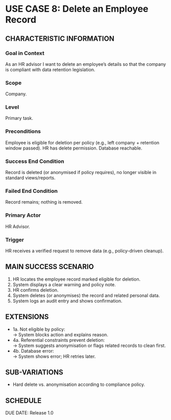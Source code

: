 # USE CASE 8: Delete an Employee Record

## CHARACTERISTIC INFORMATION

### Goal in Context
As an HR advisor I want to delete an employee’s details so that the company is compliant with data retention legislation.

### Scope
Company.

### Level
Primary task.

### Preconditions
Employee is eligible for deletion per policy (e.g., left company + retention window passed). HR has delete permission. Database reachable.

### Success End Condition
Record is deleted (or anonymised if policy requires), no longer visible in standard views/reports.

### Failed End Condition
Record remains; nothing is removed.

### Primary Actor
HR Advisor.

### Trigger
HR receives a verified request to remove data (e.g., policy-driven cleanup).

## MAIN SUCCESS SCENARIO
1. HR locates the employee record marked eligible for deletion.
2. System displays a clear warning and policy note.
3. HR confirms deletion.
4. System deletes (or anonymises) the record and related personal data.
5. System logs an audit entry and shows confirmation.

## EXTENSIONS
- 1a. Not eligible by policy:  
  -> System blocks action and explains reason.
- 4a. Referential constraints prevent deletion:  
  -> System suggests anonymisation or flags related records to clean first.
- 4b. Database error:  
  -> System shows error; HR retries later.

## SUB-VARIATIONS
- Hard delete vs. anonymisation according to compliance policy.

## SCHEDULE
DUE DATE: Release 1.0
